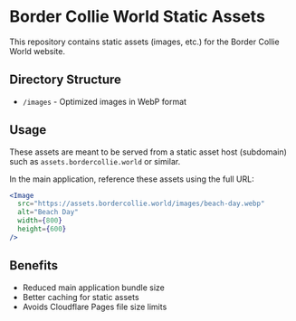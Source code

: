 # Border Collie World Static Assets

This repository contains static assets (images, etc.) for the Border Collie World website.

## Directory Structure

- `/images` - Optimized images in WebP format

## Usage

These assets are meant to be served from a static asset host (subdomain) such as `assets.bordercollie.world` or similar.

In the main application, reference these assets using the full URL:

```jsx
<Image 
  src="https://assets.bordercollie.world/images/beach-day.webp"
  alt="Beach Day" 
  width={800} 
  height={600}
/>
```

## Benefits

- Reduced main application bundle size
- Better caching for static assets
- Avoids Cloudflare Pages file size limits 